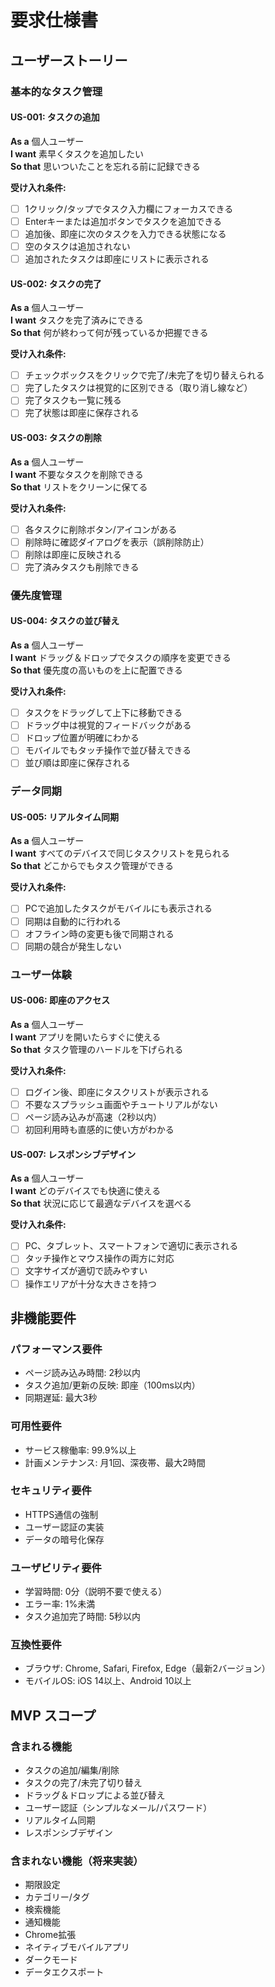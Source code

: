 # 要求仕様書

## ユーザーストーリー

### 基本的なタスク管理

#### US-001: タスクの追加
**As a** 個人ユーザー  
**I want** 素早くタスクを追加したい  
**So that** 思いついたことを忘れる前に記録できる

**受け入れ条件:**
- [ ] 1クリック/タップでタスク入力欄にフォーカスできる
- [ ] Enterキーまたは追加ボタンでタスクを追加できる
- [ ] 追加後、即座に次のタスクを入力できる状態になる
- [ ] 空のタスクは追加されない
- [ ] 追加されたタスクは即座にリストに表示される

#### US-002: タスクの完了
**As a** 個人ユーザー  
**I want** タスクを完了済みにできる  
**So that** 何が終わって何が残っているか把握できる

**受け入れ条件:**
- [ ] チェックボックスをクリックで完了/未完了を切り替えられる
- [ ] 完了したタスクは視覚的に区別できる（取り消し線など）
- [ ] 完了タスクも一覧に残る
- [ ] 完了状態は即座に保存される

#### US-003: タスクの削除
**As a** 個人ユーザー  
**I want** 不要なタスクを削除できる  
**So that** リストをクリーンに保てる

**受け入れ条件:**
- [ ] 各タスクに削除ボタン/アイコンがある
- [ ] 削除時に確認ダイアログを表示（誤削除防止）
- [ ] 削除は即座に反映される
- [ ] 完了済みタスクも削除できる

### 優先度管理

#### US-004: タスクの並び替え
**As a** 個人ユーザー  
**I want** ドラッグ＆ドロップでタスクの順序を変更できる  
**So that** 優先度の高いものを上に配置できる

**受け入れ条件:**
- [ ] タスクをドラッグして上下に移動できる
- [ ] ドラッグ中は視覚的フィードバックがある
- [ ] ドロップ位置が明確にわかる
- [ ] モバイルでもタッチ操作で並び替えできる
- [ ] 並び順は即座に保存される

### データ同期

#### US-005: リアルタイム同期
**As a** 個人ユーザー  
**I want** すべてのデバイスで同じタスクリストを見られる  
**So that** どこからでもタスク管理ができる

**受け入れ条件:**
- [ ] PCで追加したタスクがモバイルにも表示される
- [ ] 同期は自動的に行われる
- [ ] オフライン時の変更も後で同期される
- [ ] 同期の競合が発生しない

### ユーザー体験

#### US-006: 即座のアクセス
**As a** 個人ユーザー  
**I want** アプリを開いたらすぐに使える  
**So that** タスク管理のハードルを下げられる

**受け入れ条件:**
- [ ] ログイン後、即座にタスクリストが表示される
- [ ] 不要なスプラッシュ画面やチュートリアルがない
- [ ] ページ読み込みが高速（2秒以内）
- [ ] 初回利用時も直感的に使い方がわかる

#### US-007: レスポンシブデザイン
**As a** 個人ユーザー  
**I want** どのデバイスでも快適に使える  
**So that** 状況に応じて最適なデバイスを選べる

**受け入れ条件:**
- [ ] PC、タブレット、スマートフォンで適切に表示される
- [ ] タッチ操作とマウス操作の両方に対応
- [ ] 文字サイズが適切で読みやすい
- [ ] 操作エリアが十分な大きさを持つ

## 非機能要件

### パフォーマンス要件
- ページ読み込み時間: 2秒以内
- タスク追加/更新の反映: 即座（100ms以内）
- 同期遅延: 最大3秒

### 可用性要件
- サービス稼働率: 99.9%以上
- 計画メンテナンス: 月1回、深夜帯、最大2時間

### セキュリティ要件
- HTTPS通信の強制
- ユーザー認証の実装
- データの暗号化保存

### ユーザビリティ要件
- 学習時間: 0分（説明不要で使える）
- エラー率: 1%未満
- タスク追加完了時間: 5秒以内

### 互換性要件
- ブラウザ: Chrome, Safari, Firefox, Edge（最新2バージョン）
- モバイルOS: iOS 14以上、Android 10以上

## MVP スコープ

### 含まれる機能
- タスクの追加/編集/削除
- タスクの完了/未完了切り替え
- ドラッグ＆ドロップによる並び替え
- ユーザー認証（シンプルなメール/パスワード）
- リアルタイム同期
- レスポンシブデザイン

### 含まれない機能（将来実装）
- 期限設定
- カテゴリー/タグ
- 検索機能
- 通知機能
- Chrome拡張
- ネイティブモバイルアプリ
- ダークモード
- データエクスポート